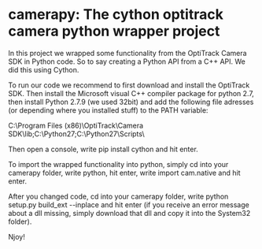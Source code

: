 # camerapy: The cython optitrack camera python wrapper project

In this project we wrapped some functionality from the OptiTrack Camera SDK
in Python code. So to say creating a Python API from a C++ API.
We did this using Cython.

To run our code we recommend to first download and install the OptiTrack SDK.
Then install the Microsoft visual C++ compiler package for python 2.7, 
then install Python 2.7.9 (we used 32bit) and add the following file adresses
(or depending where you installed stuff) to the PATH variable:

C:\Program Files (x86)\OptiTrack\Camera SDK\lib;C:\Python27\;C:\Python27\Scripts\

Then open a console, write pip install cython and hit enter.


To import the wrapped functionality into python, simply cd into your camerapy
folder, write python, hit enter, write import cam.native and hit enter.

After you changed code, cd into your camerapy folder, write python setup.py build_ext --inplace 
and hit enter (if you receive an error message about a dll missing, simply download that dll and
copy it into the System32 folder).

Njoy!
